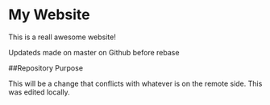# My Website

This is a reall awesome website! 

Updateds made on master on Github before rebase

##Repository Purpose

This will be a change that conflicts
with whatever is on the remote side.
This was edited locally. 